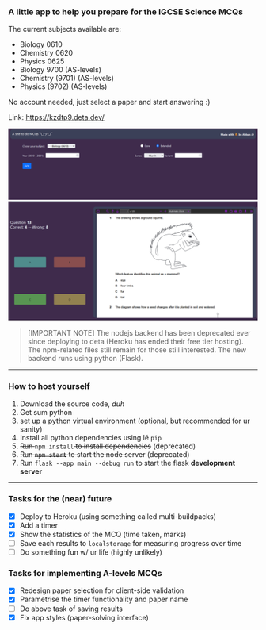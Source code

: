### A little app to help you prepare for the IGCSE Science MCQs

The current subjects available are:

- Biology 0610
- Chemistry 0620
- Physics 0625
- Biology 9700 (AS-levels)
- Chemistry (9701) (AS-levels)
- Physics (9702) (AS-levels)

No account needed, just select a paper and start answering :)

Link: https://kzdtp9.deta.dev/

![Interface screenshot](screenshot1.png "hover over second one lol")
![Yet another interface screenshot](screenshot2.png "haha amazing scores ik")

> [IMPORTANT NOTE] The nodejs backend has been deprecated ever since deploying to deta (Heroku has ended their free tier hosting). The npm-related files still remain for those still interested. The new backend runs using python (Flask).

---

### How to host yourself

1. Download the source code, _duh_
2. Get sum python
3. set up a python virtual environment (optional, but recommended for ur sanity)
4. Install all python dependencies using lé `pip`
5. ~~Run `npm install` to install dependencies~~ (deprecated)
6. ~~Run `npm start` to start the node server~~ (deprecated)
7. Run `flask --app main --debug run` to start the flask **development server**

---

### Tasks for the (near) future

- [x] Deploy to Heroku (using something called multi-buildpacks)
- [x] Add a timer
- [x] Show the statistics of the MCQ (time taken, marks)
- [ ] Save each results to `localstorage` for measuring progress over time
- [ ] Do something fun w/ ur life (highly unlikely)

### Tasks for implementing A-levels MCQs

- [x] Redesign paper selection for client-side validation
- [x] Parametrise the timer functionality and paper name
- [ ] Do above task of saving results
- [x] Fix app styles (paper-solving interface)
